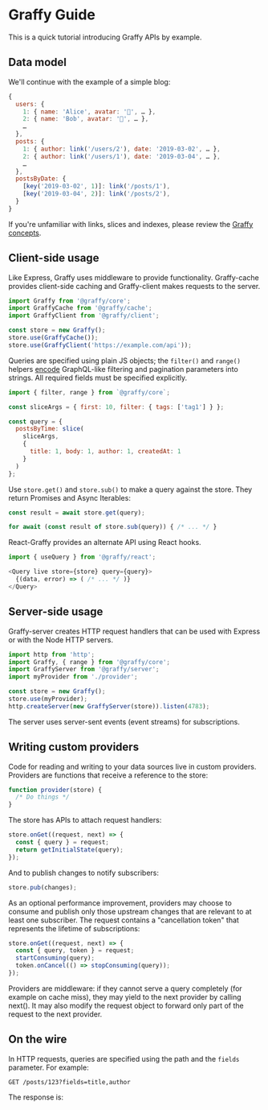 # Graffy Guide

This is a quick tutorial introducing Graffy APIs by example.

## Data model

We'll continue with the example of a simple blog:

```js
{
  users: {
    1: { name: 'Alice', avatar: '👧', … },
    2: { name: 'Bob', avatar: '👨', … },
    …
  },
  posts: {
    1: { author: link('/users/2'), date: '2019-03-02', … },
    2: { author: link('/users/1'), date: '2019-03-04', … },
    …
  },
  postsByDate: {
    [key('2019-03-02', 1)]: link('/posts/1'),
    [key('2019-03-04', 2)]: link('/posts/2'),
  }
}
```

If you're unfamiliar with links, slices and indexes, please review the [Graffy concepts](Concepts.md).


## Client-side usage

Like Express, Graffy uses middleware to provide functionality. Graffy-cache provides client-side caching and Graffy-client makes requests to the server.

```js
import Graffy from '@graffy/core';
import GraffyCache from '@graffy/cache';
import GraffyClient from '@graffy/client';

const store = new Graffy();
store.use(GraffyCache());
store.use(GraffyClient('https://example.com/api'));
```

Queries are specified using plain JS objects; the `filter()` and `range()` helpers [encode](Encoding.md) GraphQL-like filtering and pagination parameters into strings. All required fields must be specified explicitly.

```js
import { filter, range } from `@graffy/core`;

const sliceArgs = { first: 10, filter: { tags: ['tag1'] } };

const query = {
  postsByTime: slice(
    sliceArgs,
    {
      title: 1, body: 1, author: 1, createdAt: 1
    }
  )
};
```

Use `store.get()` and `store.sub()` to make a query against the store. They return Promises and Async Iterables:

```js
const result = await store.get(query);

for await (const result of store.sub(query)) { /* ... */ }
```

React-Graffy provides an alternate API using React hooks.

```js
import { useQuery } from '@graffy/react';

<Query live store={store} query={query}>
  {(data, error) => ( /* ... */ )}
</Query>
```

## Server-side usage

Graffy-server creates HTTP request handlers that can be used with Express or with the Node HTTP servers.

```js
import http from 'http';
import Graffy, { range } from '@graffy/core';
import GraffyServer from '@graffy/server';
import myProvider from './provider';

const store = new Graffy();
store.use(myProvider);
http.createServer(new GraffyServer(store)).listen(4783);
```

The server uses server-sent events (event streams) for subscriptions.

## Writing custom providers

Code for reading and writing to your data sources live in custom providers. Providers are functions that receive a reference to the store:

```js
function provider(store) {
  /* Do things */
}
```

The store has APIs to attach request handlers:

```js
store.onGet((request, next) => {
  const { query } = request;
  return getInitialState(query);
});
```

And to publish changes to notify subscribers:

```js
store.pub(changes);
```

As an optional performance improvement, providers may choose to consume and publish only those upstream changes that are relevant to at least one subscriber. The request contains a "cancellation token" that represents the lifetime of subscriptions:

```js
store.onGet((request, next) => {
  const { query, token } = request;
  startConsuming(query);
  token.onCancel(() => stopConsuming(query));
});
```

Providers are middleware: if they cannot serve a query completely (for example on cache miss), they may yield to the next provider by calling next(). It may also modify the request object to forward only part of the request to the next provider.

## On the wire

In HTTP requests, queries are specified using the path and the `fields` parameter. For example:

```http
GET /posts/123?fields=title,author
```

The response is:

```json

```
